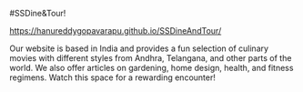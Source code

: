 #SSDine&Tour!

https://hanureddygopavarapu.github.io/SSDineAndTour/

Our website is based in India and provides a fun selection of culinary movies with different styles from Andhra, Telangana, and other parts of the world. We also offer articles on gardening, home design, health, and fitness regimens. Watch this space for a rewarding encounter!
